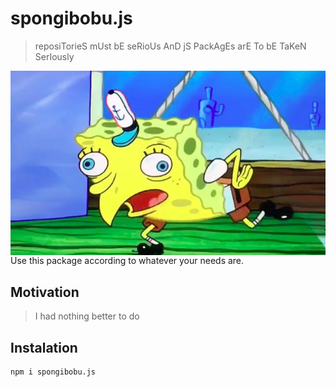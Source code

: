 # spongibobu.js
> reposiTorieS mUst bE seRioUs AnD jS PackAgEs arE To bE TaKeN SerIously

<img src="./resources/spongibobu.jpg" alt="spongibobu.js" style="float:right;" align="right">
<!-- https://raw.githubusercontent.com/jmg-duarte/spongibobu.js/master/resources/spongibobu.jpg -->

Use this package according to whatever your needs are.

## Motivation
> I had nothing better to do

## Instalation
```bash
npm i spongibobu.js
```
